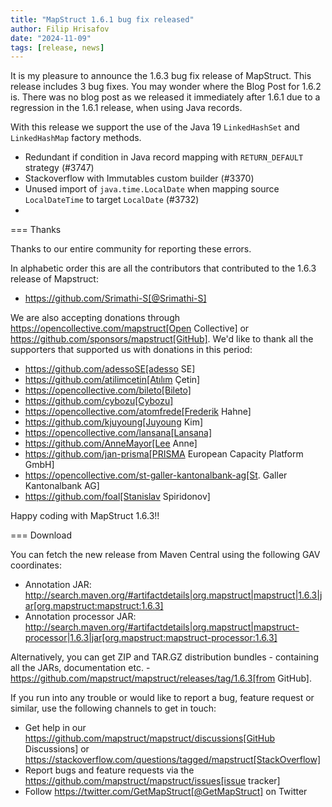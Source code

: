 ```yaml
---
title: "MapStruct 1.6.1 bug fix released"
author: Filip Hrisafov
date: "2024-11-09"
tags: [release, news]
---
```



It is my pleasure to announce the 1.6.3 bug fix release of MapStruct.
This release includes 3 bug fixes.
You may wonder where the Blog Post for 1.6.2 is.
There was no blog post as we released it immediately after 1.6.1 due to a regression in the 1.6.1 release, when using Java records.

With this release we support the use of the Java 19 `LinkedHashSet` and `LinkedHashMap` factory methods.

* Redundant if condition in Java record mapping with `RETURN_DEFAULT` strategy (#3747)
* Stackoverflow with Immutables custom builder (#3370)
* Unused import of `java.time.LocalDate` when mapping source `LocalDateTime` to target `LocalDate` (#3732)
* 

=== Thanks

Thanks to our entire community for reporting these errors. 

In alphabetic order this are all the contributors that contributed to the 1.6.3 release of Mapstruct:

* https://github.com/Srimathi-S[@Srimathi-S]

We are also accepting donations through https://opencollective.com/mapstruct[Open Collective] or https://github.com/sponsors/mapstruct[GitHub].
We'd like to thank all the supporters that supported us with donations in this period:

* https://github.com/adessoSE[adesso SE]
* https://github.com/atilimcetin[Atılım Çetin]
* https://opencollective.com/bileto[Bileto]
* https://github.com/cybozu[Cybozu]
* https://opencollective.com/atomfrede[Frederik Hahne]
* https://github.com/kjuyoung[Juyoung Kim]
* https://opencollective.com/lansana[Lansana]
* https://github.com/AnneMayor[Lee Anne]
* https://github.com/jan-prisma[PRISMA European Capacity Platform GmbH]
* https://opencollective.com/st-galler-kantonalbank-ag[St. Galler Kantonalbank AG]
* https://github.com/foal[Stanislav Spiridonov]

Happy coding with MapStruct 1.6.3!!

=== Download

You can fetch the new release from Maven Central using the following GAV coordinates:

* Annotation JAR: http://search.maven.org/#artifactdetails|org.mapstruct|mapstruct|1.6.3|jar[org.mapstruct:mapstruct:1.6.3]
* Annotation processor JAR: http://search.maven.org/#artifactdetails|org.mapstruct|mapstruct-processor|1.6.3|jar[org.mapstruct:mapstruct-processor:1.6.3]

Alternatively, you can get ZIP and TAR.GZ distribution bundles - containing all the JARs, documentation etc. - https://github.com/mapstruct/mapstruct/releases/tag/1.6.3[from GitHub].

If you run into any trouble or would like to report a bug, feature request or similar, use the following channels to get in touch:

* Get help in our https://github.com/mapstruct/mapstruct/discussions[GitHub Discussions] or https://stackoverflow.com/questions/tagged/mapstruct[StackOverflow]
* Report bugs and feature requests via the https://github.com/mapstruct/mapstruct/issues[issue tracker]
* Follow https://twitter.com/GetMapStruct[@GetMapStruct] on Twitter